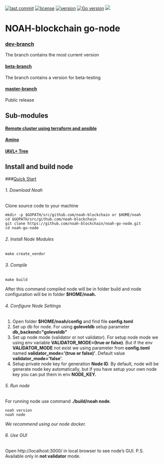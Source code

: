 [![last commit](https://img.shields.io/github/last-commit/noah-blockchain/noah-go-node.svg)]()
[![license](https://img.shields.io/packagist/l/doctrine/orm.svg)](https://github.com/noah-blockchain/noah-go-node/blob/master/LICENSE)
[![version](https://img.shields.io/github/tag/noah-blockchain/noah-go-node.svg)](https://github.com/noah-blockchain/noah-go-node/releases/latest)
[![Go version](https://img.shields.io/badge/go-1.12.0-blue.svg)](https://github.com/moovweb/gvm)
[![](https://tokei.rs/b1/github/noah-blockchain/noah-go-node?category=lines)](https://github.com/noah-blockchain/noah-go-node)

# NOAH-blockchain go-node

### [dev-branch](https://github.com/noah-blockchain/noah-go-node/tree/dev)
The branch contains the most current version

#### [beta-branch](https://github.com/noah-blockchain/noah-go-node/tree/beta)
The branch contains a version for beta-testing

#### [master-branch](https://github.com/noah-blockchain/noah-go-node/tree/master)
Public release

## Sub-modules

#### [Remote cluster using terraform and ansible](https://github.com/tendermint/tendermint/blob/master/docs/networks/terraform-and-ansible.md)

#### [Amino](https://github.com/tendermint/go-amino)

#### [IAVL+ Tree](https://github.com/tendermint/iavl)

##  Install and build  node

###[Quick Start](https://docs.google.com/document/d/19sZeIFy6aE8xuPg1-mq-0Cah2fiyj-BpyZCSQXEZKFc/edit)

###### 1. Download Noah
Clone source code to your machine
```
mkdir -p $GOPATH/src/github.com/noah-blockchain or $HOME/noah
cd $GOPATH/src/github.com/noah-blockchain
git clone https://github.com/noah-blockchain/noah-go-node.git
cd noah-go-node
```

###### 2. Install Node Modules
```
make create_vendor
```

###### 3. Compile
```
make build
```
After this command compiled node will be in folder build and node configuration will be in folder **$HOME/noah.**

###### 4. Configure Node Settings

1) Open folder **$HOME/noah/config** and find file **config.toml**
2) Set up db for node. For using **goleveldb** setup parameter **db_backend="goleveldb"**
3) Set up node mode (validator or not validator). For setup node mode we using env variable **VALIDATOR_MODE=(true or false)**.
But if the env **VALIDATOR_MODE** not exist we using parameter from **config.toml** named **validator_mode='(true or false)'**.
Default value **validator_mode='false'**.
4) Setup private node key for generation **Node ID**. By default, node will be generate node key automatically, 
but if you have setup your own node key you can put them in env **NODE_KEY.**

###### 5. Run node
For running node use command **./build/noah node**.
```
noah version
noah node 
```

_We recommend using our node docker._
###### 6. Use GUI
Open http://localhost:3000/ in local browser to see node’s GUI.
P.S. Available only in **not validator** mode.